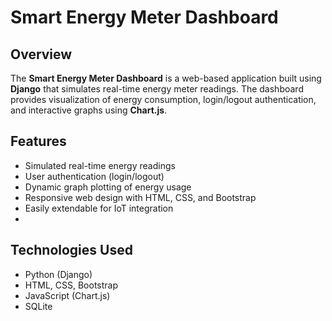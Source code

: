 # Smart Energy Meter Dashboard

## Overview
The **Smart Energy Meter Dashboard** is a web-based application built using **Django** that simulates real-time energy meter readings. The dashboard provides visualization of energy consumption, login/logout authentication, and interactive graphs using **Chart.js**.

## Features
- Simulated real-time energy readings  
- User authentication (login/logout)  
- Dynamic graph plotting of energy usage  
- Responsive web design with HTML, CSS, and Bootstrap  
- Easily extendable for IoT integration
- 
## Technologies Used
- Python (Django)  
- HTML, CSS, Bootstrap  
- JavaScript (Chart.js)  
- SQLite  
